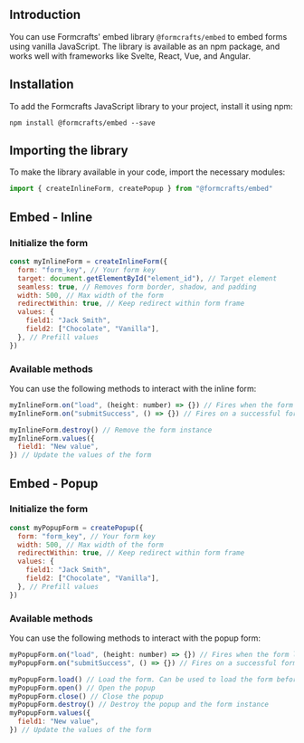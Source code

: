 ## Introduction

You can use Formcrafts' embed library `@formcrafts/embed` to embed forms using vanilla JavaScript. The library is available as an npm package, and works well with frameworks like Svelte, React, Vue, and Angular.

## Installation

To add the Formcrafts JavaScript library to your project, install it using npm:

```shellscript
npm install @formcrafts/embed --save
```

## Importing the library

To make the library available in your code, import the necessary modules:

```javascript
import { createInlineForm, createPopup } from "@formcrafts/embed"
```

## Embed - Inline

### Initialize the form

```javascript
const myInlineForm = createInlineForm({
  form: "form_key", // Your form key
  target: document.getElementById("element_id"), // Target element
  seamless: true, // Removes form border, shadow, and padding
  width: 500, // Max width of the form
  redirectWithin: true, // Keep redirect within form frame
  values: {
    field1: "Jack Smith",
    field2: ["Chocolate", "Vanilla"],
  }, // Prefill values
})
```

### Available methods

You can use the following methods to interact with the inline form:

```javascript
myInlineForm.on("load", (height: number) => {}) // Fires when the form loads
myInlineForm.on("submitSuccess", () => {}) // Fires on a successful form submit

myInlineForm.destroy() // Remove the form instance
myInlineForm.values({
  field1: "New value",
}) // Update the values of the form
```

## Embed - Popup

### Initialize the form

```javascript
const myPopupForm = createPopup({
  form: "form_key", // Your form key
  width: 500, // Max width of the form
  redirectWithin: true, // Keep redirect within form frame
  values: {
    field1: "Jack Smith",
    field2: ["Chocolate", "Vanilla"],
  }, // Prefill values
})
```

### Available methods

You can use the following methods to interact with the popup form:

```javascript
myPopupForm.on("load", (height: number) => {}) // Fires when the form loads
myPopupForm.on("submitSuccess", () => {}) // Fires on a successful form submit

myPopupForm.load() // Load the form. Can be used to load the form before showing it. Optional.
myPopupForm.open() // Open the popup
myPopupForm.close() // Close the popup
myPopupForm.destroy() // Destroy the popup and the form instance
myPopupForm.values({
  field1: "New value",
}) // Update the values of the form
```
